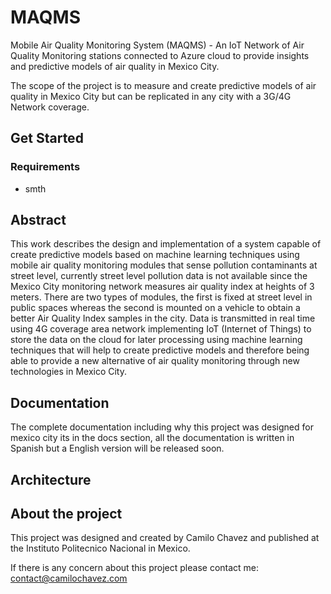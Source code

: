 # MAQMS
 Mobile Air Quality Monitoring System (MAQMS) - An IoT Network of Air Quality Monitoring stations connected to Azure cloud to provide insights and predictive models of air quality in Mexico City.
 
 The scope of the project is to measure and create predictive models of air quality in Mexico City but can be replicated in any city with a 3G/4G Network coverage. 
 
 ## Get Started
 ### Requirements
 * smth 
 
 ## Abstract
 
 This work describes the design and implementation of a system capable of create predictive models based on machine learning techniques using mobile air quality monitoring modules that sense pollution contaminants at street level, currently street level pollution data is not available since the Mexico City monitoring network measures air quality index at heights of 3 meters. There are two types of modules, the first is fixed at street level in public spaces whereas the second is mounted on a vehicle to obtain a better Air Quality Index samples in the city. Data is transmitted in real time using 4G coverage area network implementing IoT (Internet of Things) to store the data on the cloud for later processing using machine learning techniques that will help to create predictive models and therefore being able to provide a new alternative of air quality monitoring through new technologies in Mexico City.
 
 ## Documentation
 
 The complete documentation including why this project was designed for mexico city its in the docs section, all the documentation is written in Spanish but a English version will be released soon.
 
 
 ## Architecture
 

 
 
 
 ## About the project
 This project was designed and created by Camilo Chavez and published at the Instituto Politecnico Nacional in Mexico.
 
 If there is any concern about this project please contact me: contact@camilochavez.com
 
 

